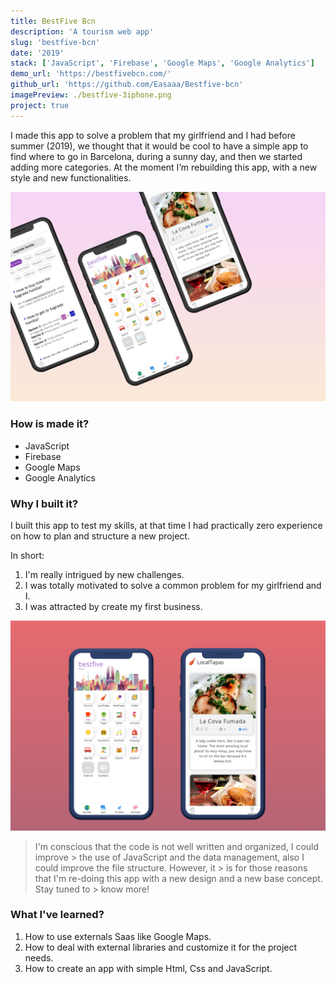 ```yaml
---
title: BestFive Bcn
description: 'A tourism web app'
slug: 'bestfive-bcn'
date: '2019'
stack: ['JavaScript', 'Firebase', 'Google Maps', 'Google Analytics']
demo_url: 'https://bestfivebcn.com/'
github_url: 'https://github.com/Easaaa/Bestfive-bcn'
imagePreview: ./bestfive-3iphone.png
project: true
---
```


I made this app to solve a problem that my girlfriend and I had before summer (2019), we thought that it would be cool to have a simple app to find where to go in Barcelona, during a sunny day, and then we started adding more categories. At the moment I’m rebuilding this app, with a new style and new functionalities.

![](./bestfive-3iphone.png)

### How is made it?

- JavaScript
- Firebase
- Google Maps
- Google Analytics

### Why I built it?

I built this app to test my skills, at that time I had practically zero experience on how to plan and structure a new
project.

In short:

1.  I'm really intrigued by new challenges.
2.  I was totally motivated to solve a common problem for my girlfriend and I.
3.  I was attracted by create my first business.

![](./twoIphone.png)

> I'm conscious that the code is not well written and organized, I could improve > the use of JavaScript
> and the data management, also I could improve the file structure. However, it > is for those reasons that
> I'm re-doing this app with a new design and a new base concept. Stay tuned to > know more!

### What I've learned?

1.  How to use externals Saas like Google Maps.
2.  How to deal with external libraries and customize it for the project needs.
3.  How to create an app with simple Html, Css and JavaScript.
